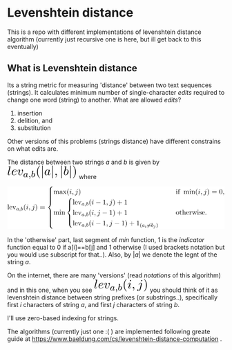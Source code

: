 # Levenshtein distance
This is a repo with different implementations of levenshtein distance algorithm (currently just recursive one is here, but ill get back to this eventually)

## What is Levenshtein distance

Its a string metric for measuring 'distance' between two text sequences (strings). It calculates minimum number of single-character *edits* required to change one word (string) to another.
What are allowed *edits*?
1. insertion 
2. delition, and
3. substitution

Other versions of this problems (strings distance) have different constrains on what edits are.

The distance between two strings *a* and *b* is given by  ![distance](/images/distance.svg) where

![function](/images/levenshtein.svg) 

In the 'otherwise' part, last segment of _min_ function, 1 is the *indicator* function equal to 0 if a[i]==b[j] and 1 otherwise (I used brackets notation but you would use subscript for that..). Also, by |*a*| we denote the legnt of the string *a*.

On the internet, there are many 'versions' (read _notations_ of this algorithm) and in this one, when you see ![notation](/images/notation.svg) you should think of it as levenshtein distance between string prefixes (or substrings..), specifically first *i* characters of string *a*, and first *j* characters of string *b*.

I'll use zero-based indexing for strings.

The algorithms (currently just one :( ) are implemented following greate guide at https://www.baeldung.com/cs/levenshtein-distance-computation .

